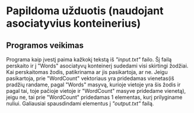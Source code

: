 # Papildoma užduotis (naudojant asociatyvius konteinerius)

## Programos veikimas
Programa kaip įvestį paima kažkokį tekstą iš *"input.txt"* failo. Šį failą perskaito ir į "Words" asociatyvų konteinerį sudedami visi skirtingi žodžiai. Kai perskaitomas žodis, patikrinama ar jis pasikartoja, ar ne. Jeigu pasikartoja, prie "WordCount" vektoriaus yra pridedamas vienetas(iš pradžių randame, pagal "Words" masyvą, kurioje vietoje yra šis žodis ir pagal tai, toje pačioje vietoje ir "WordCount" masyve pridedame vienetą), jeigu ne, tai prie "WordCount" pridedamas 1 elementas, kurį prilyginame nuliui. Galiausiai spausdindami elementus į *"output.txt"* failą.
